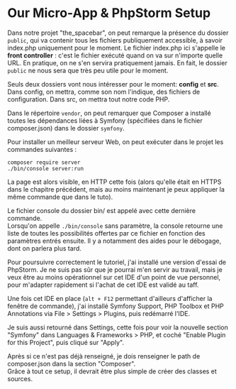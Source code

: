 # Our Micro-App & PhpStorm Setup

Dans notre projet "the_spacebar", on peut remarque la présence du dossier `public`,
qui va contenir tous les fichiers publiquement accessible, à savoir index.php
uniquement pour le moment. Le fichier index.php ici s'appelle le **front controller** :
c'est le fichier exécuté quand on va sur n'importe quelle URL. En pratique, on ne s'en
servira pratiquement jamais. En fait, le dossier `public` ne nous sera que très peu utile
pour le moment.

Seuls deux dossiers vont nous intéresser pour le moment: **config** et **src**.
Dans config, on mettra, comme son nom l'indique, des fichiers de configuration.
Dans src, on mettra tout notre code PHP.


Dans le répertoire `vendor`, on peut remarquer que Composer a installé toutes les
dépendances liées à Symfony (spécifiées dans le fichier composer.json) dans le dossier
`symfony`.

Pour installer un meilleur serveur Web, on peut exécuter dans le projet les commandes
suivantes :
```
composer require server
./bin/console server:run
```

La page est alors visible, en HTTP cette fois (alors qu'elle était en HTTPS dans le chapitre précédent,
mais au moins maintenant je peux appliquer la même commande que dans le tuto).

Le fichier console du dossier bin/ est appelé avec cette dernière commande.  
Lorsqu'on appelle `./bin/console` sans paramètre, la console retourne une liste
de toutes les possibilités offertes par ce fichier en fonction des paramètres entrés ensuite.
Il y a notamment des aides pour le débogage, dont on parlera plus tard.

Pour poursuivre correctement le tutoriel, j'ai installé une version d'essai de PhpStorm.
Je ne suis pas sûr que je pourrai m'en servir au travail, mais je veux être au moins opérationnel
sur cet IDE d'un point de vue personnel, pour m'adapter rapidement si l'achat de cet IDE 
est validé au taff.  

Une fois cet IDE en place (`alt + F12` permettant d'ailleurs d'afficher la fenêtre de commande), 
j'ai installé Symfony Support, PHP Toolbox et PHP Annotations via File > Settings > Plugins, 
puis redémarré l'IDE.  

Je suis aussi retourné dans Settings, cette fois pour voir la nouvelle section "Symfony" dans
Languages & Frameworks > PHP, et coché "Enable Plugin for this Project", puis cliqué sur "Apply".

Après si ce n'est pas déjà renseigné, je dois renseigner le path de composer.json dans la section
"Composer".  
Grâce à tout ce setup, il devrait être plus simple de créer des classes et sources. 